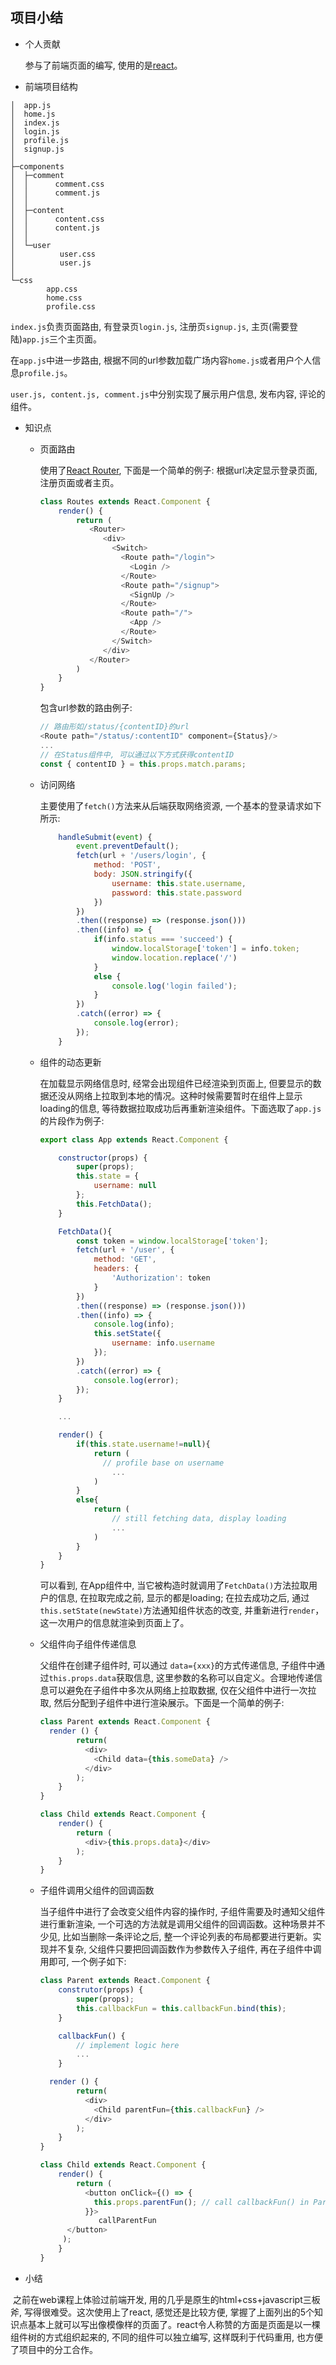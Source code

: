 ## 项目小结

* 个人贡献

  参与了前端页面的编写, 使用的是[react](https://reactjs.org/)。

*  前端项目结构

  ```shell
  │  app.js
  │  home.js
  │  index.js
  │  login.js
  │  profile.js
  │  signup.js
  │
  ├─components
  │  ├─comment
  │  │      comment.css
  │  │      comment.js
  │  │
  │  ├─content
  │  │      content.css
  │  │      content.js
  │  │
  │  └─user
  │          user.css
  │          user.js
  │
  └─css
          app.css
          home.css
          profile.css
  ```

  ```index.js```负责页面路由, 有登录页```login.js```, 注册页```signup.js```, 主页(需要登陆)```app.js```三个主页面。

  在```app.js```中进一步路由, 根据不同的url参数加载广场内容```home.js```或者用户个人信息```profile.js```。

  ```user.js, content.js, comment.js```中分别实现了展示用户信息, 发布内容, 评论的组件。

* 知识点

  *  页面路由

      使用了[React Router](https://reactrouter.com/web/guides/quick-start), 下面是一个简单的例子: 根据url决定显示登录页面, 注册页面或者主页。

      ```javascript
      class Routes extends React.Component {
          render() {
              return (
                 <Router>
                    <div>
                      <Switch>
                        <Route path="/login">
                          <Login />
                        </Route>
                        <Route path="/signup">
                          <SignUp />
                        </Route>
                        <Route path="/">
                          <App />
                        </Route>
                      </Switch>
                    </div>
                 </Router>
              )
          }
      }
      ```

      包含url参数的路由例子:

      ```javascript
      // 路由形如/status/{contentID}的url
      <Route path="/status/:contentID" component={Status}/>
      ...
      // 在Status组件中, 可以通过以下方式获得contentID
      const { contentID } = this.props.match.params;
      ```

  *  访问网络

      主要使用了```fetch()```方法来从后端获取网络资源, 一个基本的登录请求如下所示: 

      ```javascript
          handleSubmit(event) {
              event.preventDefault();
              fetch(url + '/users/login', {
                  method: 'POST',
                  body: JSON.stringify({
                      username: this.state.username,
                      password: this.state.password
                  })
              })
              .then((response) => (response.json()))
              .then((info) => {
                  if(info.status === 'succeed') {
                      window.localStorage['token'] = info.token;
                      window.location.replace('/')
                  }
                  else {
                      console.log('login failed');
                  }
              })
              .catch((error) => {
                  console.log(error);
              });
          }
      ```

  *  组件的动态更新

      在加载显示网络信息时, 经常会出现组件已经渲染到页面上, 但要显示的数据还没从网络上拉取到本地的情况。这种时候需要暂时在组件上显示loading的信息, 等待数据拉取成功后再重新渲染组件。下面选取了```app.js```的片段作为例子:

      ```javascript
      export class App extends React.Component {

          constructor(props) {
              super(props);
              this.state = {
                  username: null
              };
              this.FetchData();
          }

          FetchData(){
              const token = window.localStorage['token'];
              fetch(url + '/user', {
                  method: 'GET',
                  headers: {
                      'Authorization': token
                  }
              })
              .then((response) => (response.json()))
              .then((info) => {
                  console.log(info);
                  this.setState({
                      username: info.username
                  });
              })
              .catch((error) => {
                  console.log(error);
              });
          }

          ...

          render() {
              if(this.state.username!=null){
                  return (
                    // profile base on username
                      ... 
                  )
              }
              else{
                  return (
                      // still fetching data, display loading
                      ... 
                  )
              }
          }
      }

      ```

      可以看到, 在App组件中, 当它被构造时就调用了```FetchData()```方法拉取用户的信息, 在拉取完成之前, 显示的都是loading; 在拉去成功之后, 通过```this.setState(newState)```方法通知组件状态的改变, 并重新进行```render```，这一次用户的信息就渲染到页面上了。

  *  父组件向子组件传递信息

      父组件在创建子组件时, 可以通过 ```data={xxx}```的方式传递信息, 子组件中通过```this.props.data```获取信息, 这里参数的名称可以自定义。合理地传递信息可以避免在子组件中多次从网络上拉取数据, 仅在父组件中进行一次拉取, 然后分配到子组件中进行渲染展示。下面是一个简单的例子:

      ```javascript
      class Parent extends React.Component {
        render () {
              return(
                <div>
                  <Child data={this.someData} />
                </div>
              );
          }
      }

      class Child extends React.Component {
          render() {
              return (
                <div>{this.props.data}</div>
              );
          }
      }
      ```

  *  子组件调用父组件的回调函数

      当子组件中进行了会改变父组件内容的操作时, 子组件需要及时通知父组件进行重新渲染, 一个可选的方法就是调用父组件的回调函数。这种场景并不少见, 比如当删除一条评论之后, 整一个评论列表的布局都要进行更新。实现并不复杂, 父组件只要把回调函数作为参数传入子组件, 再在子组件中调用即可, 一个例子如下:

      ```javascript
      class Parent extends React.Component {
          construtor(props) {
              super(props);
              this.callbackFun = this.callbackFun.bind(this);
          }

          callbackFun() {
              // implement logic here
              ...
          }

        render () {
              return(
                <div>
                  <Child parentFun={this.callbackFun} />
                </div>
              );
          }
      }

      class Child extends React.Component {
          render() {
              return (
                <button onClick={() => {
                  this.props.parentFun(); // call callbackFun() in Parent
                }}>
                   callParentFun
            </button>   
           );
          }
      }

      ```


*  小结

  ​		之前在web课程上体验过前端开发, 用的几乎是原生的html+css+javascript三板斧, 写得很难受。这次使用上了react, 感觉还是比较方便, 掌握了上面列出的5个知识点基本上就可以写出像模像样的页面了。react令人称赞的方面是页面是以一棵组件树的方式组织起来的, 不同的组件可以独立编写,  这样既利于代码重用, 也方便了项目中的分工合作。

  ​			